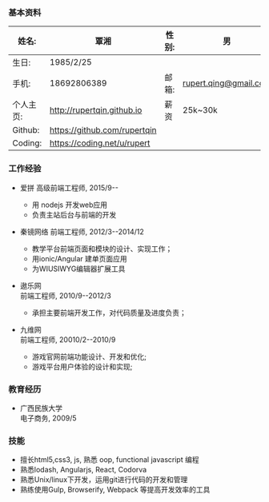 ### 基本资料
姓名: 				| 覃湘	|	性别:  | 男
------- 			| --------------	| 		-------| -----
生日:		|1985/2/25		 	||
手机:		|18692806389 	 	|邮箱:|rupert.qing@gmail.com
个人主页:				|http://rupertqin.github.io|    薪资| 25k~30k
Github:				|https://github.com/rupertqin
Coding:                           |https://coding.net/u/rupert


### 工作经验

* 爱拼
高级前端工程师, 2015/9--
	
	* 用 nodejs 开发web应用
	* 负责主站后台与前端的开发

* 秦镜网络
前端工程师, 2012/3--2014/12

	* 教学平台前端页面和模块的设计、实现工作；
	* 用ionic/Angular 建单页面应用
	* 为WIUSIWYG编辑器扩展工具

* 遨乐网  
前端工程师, 2010/9--2012/3

	* 承担主要前端开发工作，对代码质量及进度负责；

* 九维网  
前端工程师, 20010/2--2010/9

	* 游戏官网前端功能设计、开发和优化;
	* 游戏平台用户体验的设计和实现;

### 教育经历

* 广西民族大学  
电子商务,  2009/5

### 技能

* 擅长html5,css3, js, 熟悉 oop, functional javascript 编程
* 熟悉lodash, Angularjs, React, Codorva
* 熟悉Unix/linux下开发，运用git进行代码的开发和管理  
* 熟练使用Gulp, Browserify, Webpack 等提高开发效率的工具
